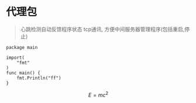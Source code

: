 # 代理包
> 心跳检测自动反馈程序状态
> tcp通讯, 方便中间服务器管理程序(包括重启,停止)

```golang
package main

import(
    "fmt"
)
func main() {
    fmt.Println("ff")
}
```

$$E=mc^2$$